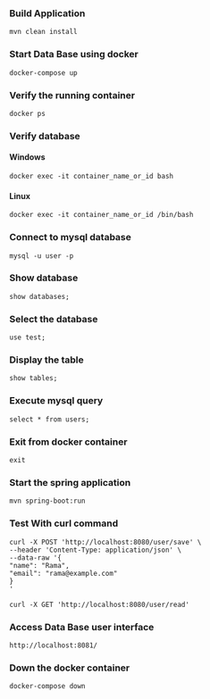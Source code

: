 ### Build Application
    mvn clean install
### Start Data Base using docker

    docker-compose up

### Verify the running container

    docker ps

### Verify database

#### Windows
    docker exec -it container_name_or_id bash

#### Linux
    docker exec -it container_name_or_id /bin/bash

### Connect to mysql database

    mysql -u user -p
### Show database

    show databases;

### Select the database

    use test;

### Display the table

    show tables;

### Execute mysql query

    select * from users;

### Exit from docker container
    exit

### Start the spring application

    mvn spring-boot:run

### Test With curl command

    curl -X POST 'http://localhost:8080/user/save' \
    --header 'Content-Type: application/json' \
    --data-raw '{
    "name": "Rama",
    "email": "rama@example.com"
    }
    '

    curl -X GET 'http://localhost:8080/user/read'

### Access Data Base user interface

    http://localhost:8081/


### Down the docker container

    docker-compose down
